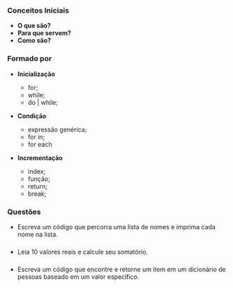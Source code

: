 ### Conceitos Iniciais
* **O que são?**
* **Para que servem?**
* **Como são?**

### Formado por
- **Inicialização** 
    - for;
    - while;
    - do | while;

- **Condição**
    - expressão genérica; 
    - for in;
    - for each

- **Incrementação**
    - index;
    - função;
    - return;
    - break;

### Questões

- Escreva um código que percorra uma lista de nomes e imprima cada nome na lista.
###
- Leia 10 valores reais e calcule seu somatório.
###
- Escreva um código que encontre e retorne um item em um dicionário de pessoas baseado em um valor específico.

